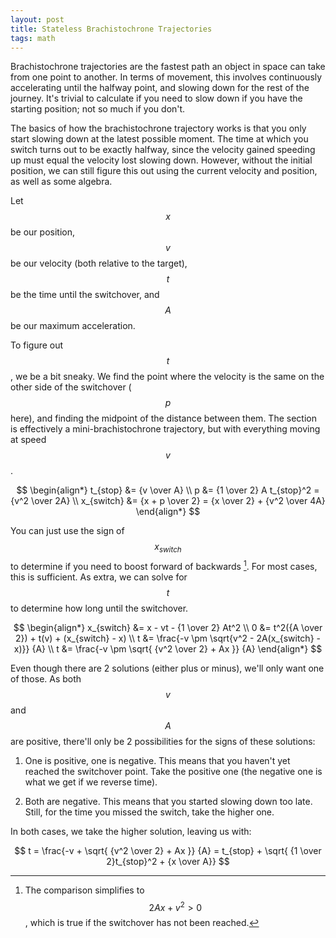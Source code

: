 ```yaml
---
layout: post
title: Stateless Brachistochrone Trajectories
tags: math
---
```


Brachistochrone trajectories are the fastest path an object in space can take
from one point to another. In terms of movement, this involves continuously
accelerating until the halfway point, and slowing down for the rest of the
journey. It's trivial to calculate if you need to slow down if you have the
starting position; not so much if you don't.

<!--more-->

The basics of how the brachistochrone trajectory works is that you only start
slowing down at the latest possible moment. The time at which you switch turns
out to be exactly halfway, since the velocity gained speeding up must equal the
velocity lost slowing down. However, without the initial position, we can still
figure this out using the current velocity and position, as well as some
algebra.

Let $$x$$ be our position, $$v$$ be our velocity (both relative to the target),
$$t$$ be the time until the switchover, and $$A$$ be our maximum acceleration.

To figure out $$t$$, we be a bit sneaky. We find the point where the velocity is
the same on the other side of the switchover ($$p$$ here), and finding the
midpoint of the distance between them. The section is effectively a
mini-brachistochrone trajectory, but with everything moving at speed $$v$$.

$$
\begin{align*}
	  t_{stop} &= {v \over A}
\\	         p &= {1 \over 2} A t_{stop}^2 = {v^2 \over 2A}
\\	x_{switch} &= {x + p \over 2} = {x \over 2} + {v^2 \over 4A}
\end{align*}
$$

You can just use the sign of $$x_{switch}$$ to determine if you need to boost
forward of backwards [^1]. For most cases, this is sufficient. As extra, we can
solve for $$t$$ to determine how long until the switchover.

 [^1]:
	The comparison simplifies to $$2Ax + v^2 > 0$$, which is true if the
	switchover has not been reached.

$$
\begin{align*}
	x_{switch} &= x - vt - {1 \over 2} At^2
\\	0 &= t^2({A \over 2}) + t(v) + (x_{switch} - x)
\\	t &= \frac{-v \pm \sqrt{v^2 - 2A(x_{switch} - x)}} {A}
\\	t &= \frac{-v \pm \sqrt{ {v^2 \over 2} + Ax }} {A}
\end{align*}
$$

Even though there are 2 solutions (either plus or minus), we'll only want one of
those. As both $$v$$ and $$A$$ are positive, there'll only be 2 possibilities
for the signs of these solutions:

 1. One is positive, one is negative. This means that you haven't yet reached
    the switchover point. Take the positive one (the negative one is what we get
    if we reverse time).

 2. Both are negative. This means that you started slowing down too late. Still,
    for the time you missed the switch, take the higher one.

In both cases, we take the higher solution, leaving us with:

$$
t = \frac{-v + \sqrt{ {v^2 \over 2} + Ax }} {A}
  = t_{stop} + \sqrt{ {1 \over 2}t_{stop}^2 + {x \over A}}
$$
